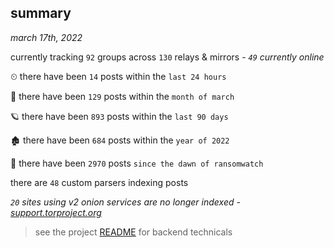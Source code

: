 
## summary
_march 17th, 2022_

currently tracking `92` groups across `130` relays & mirrors - _`49` currently online_

⏲ there have been `14` posts within the `last 24 hours`

🦈 there have been `129` posts within the `month of march`

🪐 there have been `893` posts within the `last 90 days`

🏚 there have been `684` posts within the `year of 2022`

🦕 there have been `2970` posts `since the dawn of ransomwatch`

there are `48` custom parsers indexing posts

_`20` sites using v2 onion services are no longer indexed - [support.torproject.org](https://support.torproject.org/onionservices/v2-deprecation/)_

> see the project [README](https://github.com/thetanz/ransomwatch#ransomwatch--) for backend technicals
